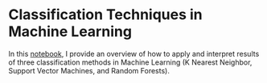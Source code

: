 # Classification Techniques in Machine Learning

In this [notebook](https://github.com/mallaham/classification-analysis--iris-data-/blob/master/KNN%20-%20RF%20-%20SVM%20iris_dataset.ipynb), I provide an overview of how to apply and interpret results of three classification methods in Machine Learning (K Nearest Neighbor, Support Vector Machines, and Random Forests).